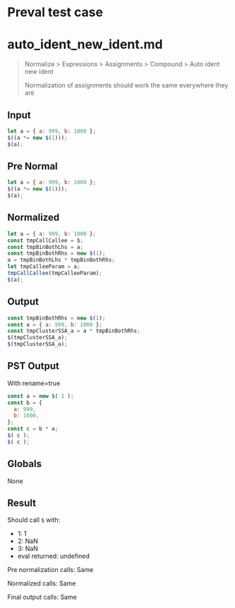 # Preval test case

# auto_ident_new_ident.md

> Normalize > Expressions > Assignments > Compound > Auto ident new ident
>
> Normalization of assignments should work the same everywhere they are

## Input

`````js filename=intro
let a = { a: 999, b: 1000 };
$((a *= new $(1)));
$(a);
`````

## Pre Normal


`````js filename=intro
let a = { a: 999, b: 1000 };
$((a *= new $(1)));
$(a);
`````

## Normalized


`````js filename=intro
let a = { a: 999, b: 1000 };
const tmpCallCallee = $;
const tmpBinBothLhs = a;
const tmpBinBothRhs = new $(1);
a = tmpBinBothLhs * tmpBinBothRhs;
let tmpCalleeParam = a;
tmpCallCallee(tmpCalleeParam);
$(a);
`````

## Output


`````js filename=intro
const tmpBinBothRhs = new $(1);
const a = { a: 999, b: 1000 };
const tmpClusterSSA_a = a * tmpBinBothRhs;
$(tmpClusterSSA_a);
$(tmpClusterSSA_a);
`````

## PST Output

With rename=true

`````js filename=intro
const a = new $( 1 );
const b = {
  a: 999,
  b: 1000,
};
const c = b * a;
$( c );
$( c );
`````

## Globals

None

## Result

Should call `$` with:
 - 1: 1
 - 2: NaN
 - 3: NaN
 - eval returned: undefined

Pre normalization calls: Same

Normalized calls: Same

Final output calls: Same
